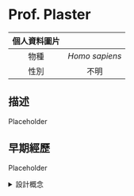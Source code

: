 # Prof. Plaster

|個人資料圖片| |
|:--:|:--:|
|物種|*Homo sapiens*|
|性別|不明|

## 描述
Placeholder

## 早期經歷
  Placeholder 

<details>
  <summary>設計概念</summary>
  Placeholder
</details>